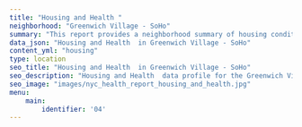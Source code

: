 ```yaml
---
title: "Housing and Health "
neighborhood: "Greenwich Village - SoHo"
summary: "This report provides a neighborhood summary of housing conditions and related health outcomes. It also describes population characteristics that can increase vulnerability to housing hazards."
data_json: "Housing and Health  in Greenwich Village - SoHo"
content_yml: "housing"
type: location
seo_title: "Housing and Health  in Greenwich Village - SoHo"
seo_description: "Housing and Health  data profile for the Greenwich Village - SoHo neighborhood of NYC."
seo_image: "images/nyc_health_report_housing_and_health.jpg"
menu:
    main:
        identifier: '04'
---
```


